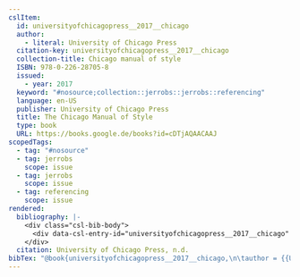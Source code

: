 ```yaml
---
cslItem:
  id: universityofchicagopress__2017__chicago
  author:
    - literal: University of Chicago Press
  citation-key: universityofchicagopress__2017__chicago
  collection-title: Chicago manual of style
  ISBN: 978-0-226-28705-8
  issued:
    - year: 2017
  keyword: "#nosource;collection::jerrobs::jerrobs::referencing"
  language: en-US
  publisher: University of Chicago Press
  title: The Chicago Manual of Style
  type: book
  URL: https://books.google.de/books?id=cDTjAQAACAAJ
scopedTags:
  - tag: "#nosource"
  - tag: jerrobs
    scope: issue
  - tag: jerrobs
    scope: issue
  - tag: referencing
    scope: issue
rendered:
  bibliography: |-
    <div class="csl-bib-body">
      <div data-csl-entry-id="universityofchicagopress__2017__chicago" class="csl-entry">University of Chicago Press. n.d.. <i>The Chicago Manual of Style</i>. University of Chicago Press. https://books.google.de/books?id=cDTjAQAACAAJ</div>
    </div>
  citation: University of Chicago Press, n.d.
bibTex: "@book{universityofchicagopress__2017__chicago,\n\tauthor = {{University of Chicago Press}},\n\tseries = {Chicago manual of style},\n\tpublisher = {University of Chicago Press},\n\ttitle = {The {Chicago} {Manual} of {Style}},\n}\n\n"
---
```


